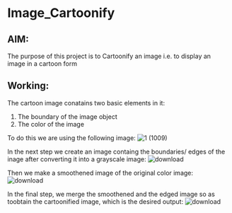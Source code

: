 # Image_Cartoonify

## AIM: 
The purpose of this project is to Cartoonify an image i.e. to display an image in a cartoon form

## Working:
The cartoon image conatains two basic elements in it:
1. The boundary of the image object
2. The color of the image

To do this we are using the following image:
![1 (1009)](https://github.com/rohitinu6/Image_Cartoonify/assets/113301503/5b6d29ac-5c4d-4b1d-a531-345f166fce1e)

In the next step we create an image containg the boundaries/ edges of the inage after converting it into a grayscale image:
![download](https://github.com/rohitinu6/Image_Cartoonify/assets/113301503/c7894694-fe81-4e09-b7e2-3171576a539b)

Then we make a smoothened image of the original color image:
![download](https://github.com/rohitinu6/Image_Cartoonify/assets/113301503/63c075d9-3014-4da3-adf4-7b74c7b5af41)

In the final step, we merge the smoothened and the edged image so as toobtain the cartoonified image, which is the desired output:
![download](https://github.com/rohitinu6/Image_Cartoonify/assets/113301503/8cf37c0a-4031-4b63-94c6-c094896f8c5d)
